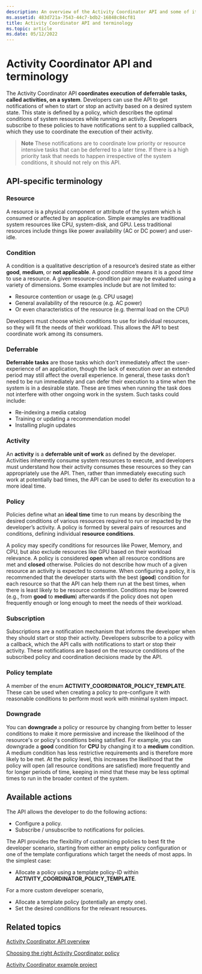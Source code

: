 ```yaml
---
description: An overview of the Activity Coordinator API and some of its common terms.
ms.assetid: 483d721a-7543-44c7-bdb2-16848c84cf81
title: Activity Coordinator API and terminology
ms.topic: article
ms.date: 05/12/2022
---
```


# Activity Coordinator API and terminology

The Activity Coordinator API **coordinates execution of deferrable tasks, called activities, on a system**. Developers can use the API to get notifications of when to start or stop an activity based on a desired system state. This state is defined by a policy, which describes the optimal conditions of system resources while running an activity. Developers subscribe to these policies to have notifications sent to a supplied callback, which they use to coordinate the execution of their activity.

>**Note** These notifications are to coordinate low priority or resource intensive tasks that can be deferred to a later time. If there is a high priority task that needs to happen irrespective of the system conditions, it should not rely on this API.

## API-specific terminology

### Resource

A resource is a physical component or attribute of the system which is consumed or affected by an application. Simple examples are traditional system resources like CPU, system-disk, and GPU. Less traditional resources include things like power availability (AC or DC power) and user-idle.

### Condition

A condition is a qualitative description of a resource’s desired state as either **good**, **medium**, or **not applicable**. A _good condition_ means it is a _good time_ to use a resource. A given resource-condition pair may be evaluated using a variety of dimensions. Some examples include but are not limited to:

- Resource contention or usage (e.g. CPU usage)
- General availability of the resource (e.g. AC power)
- Or even characteristics of the resource (e.g. thermal load on the CPU)

Developers must choose which conditions to use for individual resources, so they will fit the needs of their workload. This allows the API to best coordinate work among its consumers.

### Deferrable

**Deferrable tasks** are those tasks which don’t immediately affect the user-experience of an application, though the lack of execution over an extended period may still affect the overall experience. In general, these tasks don’t need to be run immediately and can defer their execution to a time when the system is in a desirable state. These are times when running the task does not interfere with other ongoing work in the system. Such tasks could include:

- Re-indexing a media catalog
- Training or updating a recommendation model
- Installing plugin updates

### Activity

An **activity** is a **deferrable unit of work** as defined by the developer. Activities inherently consume system resources to execute, and developers must understand how their activity consumes these resources so they can appropriately use the API. Then, rather than immediately executing such work at potentially bad times, the API can be used to defer its execution to a more ideal time.

### Policy

Policies define what an **ideal time** time to run means by describing the desired conditions of various resources required to run or impacted by the developer’s activity. A policy is formed by several pairs of resources and conditions, defining individual **resource conditions**.

A policy may specify conditions for resources like Power, Memory, and CPU, but also exclude resources like GPU based on their workload relevance. A policy is considered **open** when all resource conditions are met and **closed** otherwise. Policies do not describe how much of a given resource an activity is expected to consume. When configuring a policy, it is recommended that the developer starts with the best (**good**) condition for each resource so that the API can help them run at the best times, when there is least likely to be resource contention. Conditions may be lowered (e.g., from **good** to **medium**) afterwards if the policy does not open frequently enough or long enough to meet the needs of their workload.

### Subscription

Subscriptions are a notification mechanism that informs the developer when they should start or stop their activity. Developers subscribe to a policy with a callback, which the API calls with notifications to start or stop their activity. These notifications are based on the resource conditions of the subscribed policy and coordination decisions made by the API.

### Policy template

A member of the enum **ACTIVITY_COORDINATOR_POLICY_TEMPLATE**. These can be used when creating a policy to pre-configure it with reasonable conditions to perform most work with minimal system impact.

### Downgrade

You can **downgrade** a policy or resource by changing from better to lesser conditions to make it more permissive and increase the likelihood of the resource's or policy's conditions being satisfied. For example, you can downgrade a **good** condition for **CPU** by changing it to a **medium** condition. A medium condition has less restrictive requirements and is therefore more likely to be met. At the policy level, this increases the likelihood that the policy will open (all resource conditions are satisfied) more frequently and for longer periods of time, keeping in mind that these may be less optimal times to run in the broader context of the system.

## Available actions

The API allows the developer to do the following actions:

- Configure a policy.
- Subscribe / unsubscribe to notifications for policies.

The API provides the flexibility of customizing policies to best fit the developer scenario, starting from either an empty policy configuration or one of the template configurations which target the needs of most apps. In the simplest case:

- Allocate a policy using a template policy-ID within **ACTIVITY_COORDINATOR_POLICY_TEMPLATE**.

For a more custom developer scenario,

- Allocate a template policy (potentially an empty one).
- Set the desired conditions for the relevant resources.

## Related topics

[Activity Coordinator API overview](activity-coordinator-api-overview.md)

[Choosing the right Activity Coordinator policy](choosing-the-right-activity-coordinator-policy.md)

[Activity Coordinator example project](activity-coordinator-example-project.md)

